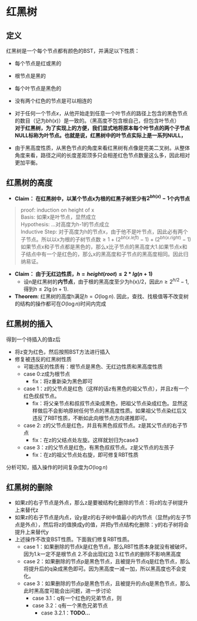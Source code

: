 # 红黑树
## 定义
红黑树是一个每个节点都有颜色的BST，并满足以下性质：
+ 每个节点是红或黑的
+ 根节点是黑的
+ 每个叶节点是黑色的
+ 没有两个红色的节点是可以相连的
+ 对于任何一个节点$x$，从他开始走到任意一个叶节点的路径上包含的黑色节点的数目（记为$bh(x)$）是一致的。（黑高度不包含根自己，但包含叶节点）  
**对于红黑树，为了实现上的方便，我们显式地将原本每个叶节点的两个子节点NULL标称为叶节点。也就是说，红黑树中的叶节点实际上是一系列NULL，**

+ 由于黑高度性质，从黑色节点的角度来看红黑树有点像是完美二叉树。从整体角度来看，路径之间的长度差距顶多只会相差红色节点数量这么多，因此相对更加平衡。

## 红黑树的高度
+ **Claim： 在红黑树中，以某个节点x为根的红黑子树至少有$2^{bh(x)}-1$个内节点**  
> proof: induction on height of x  
> Basis: 如果x是叶节点，显然成立  
> Hypothesis: ...对高度为h-1的节点成立  
> Inductive Step: 对于高度为h的节点x，由于他不是叶节点，因此必有两个子节点。所以以x为根的子树节点数$\geq 1+(2^{bh(x.left)}-1)+(2^{bh(x.right)}-1)$  
> 如果节点x和子节点都是黑色的，那么x比子节点的黑高度大1.如果节点x和子结点中有一个是红色的，那么x的黑高度和子节点的黑高度相同。因此归纳易证。  

+ **Claim： 由于无红边性质，$h = height(root)\leq 2*lg(n+1)$**
  + 设n是红黑树的**内节点**，由于根的黑高度至少为h(x)/2，因此$n\geq 2^{h/2}-1$, 得到$h\leq 2\lg(n+1)$.
+ **Theorem**: 红黑树的高度h满足$h=O(\log n)$. 因此，查找、找极值等不改变树的结构的操作都可在$O(\log n)$时间内完成

## 红黑树的插入
得到一个待插入的值z后
+ 将z变为红色，然后按照BST方法进行插入
+ 修复被违反的红黑树性质
  + 可能违反的性质有：根节点是黑色、无红边性质和黑高度性质
  + case 0:z成为根节点
    + fix：将z重新染为黑色即可
  + case 1：z的父节点是红色（这样的话z有黑色的祖父节点），并且z有一个红色叔叔节点。
    + fix：将父亲节点和叔叔节点染成黑色，把祖父节点染成红色。显然这样做后不会影响原树任何节点的黑高度性质。如果祖父节点染红后又违反了RBT性质，不断如此向根节点方向递推即可。
  + case 2: z的父节点是红色，并且有黑色叔叔节点。z是其父节点的右子节点
    + fix：在z的父结点处左旋。这样就划归为case3
  + case 3：z的父节点是红色，有黑色叔叔节点。z是父节点的左孩子
    + fix：在z的祖父节点处右旋，即可修复RBT性质

分析可知，插入操作的时间复杂度为$O(\log n)$

## 红黑树的删除
+ 如果z的右子节点是外点，那么z是要被结构化删除的节点：将z的左子树提升上来替代z
+ 如果z的右子节点是内点，设y是z的右子树中值最小的内节点（显然y的左子节点是外点），然后将z的值换成y的值，并把y节点结构化删除：y的右子树将会提升上来替代y
+ 上述操作不改变BST性质。下面我们修复RBT性质。
  + case 1：如果删除的节点k是红色节点，那么RBT性质本身就没有被破坏。因为1.k一定不是根节点 2.不会出现红边 3.红节点的删除不影响黑高度
  + case 2：如果删除的节点p是黑色节点，且被提升节点q是红色节点，那么将提升后的q染成黑色即可。因为黑高度一减一加，所以黑高度也不会变化。
  + case 3：如果删除的节点p是黑色节点，且被提升的点q是黑色节点，那么此时黑高度可能会出问题，进一步讨论
    + case 3.1：q有一个红色的兄弟节点，则
    + case 3.2：q有一个黑色兄弟节点
      + case 3.2.1：**TODO...**